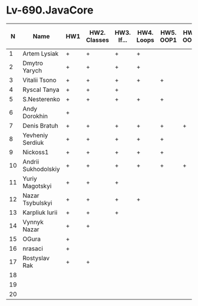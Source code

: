 # Lv-690.JavaCore
N|Name| HW1 | HW2. Classes|HW3. If...|HW4. Loops|HW5. OOP1 |HW6. OOP2 |HW7. Inner classes| HW8. Collection | HW9. String|HW10. Exception|HW11. Thread. IO|HW12. Java8
--|--|--|--|--|--|--|--|--|--|--|--|--|--
1|Artem Lysiak|+|+|+|+|||||||||
2|Dmytro Yarych|+|+|+|+|||||||||
3|Vitalii Tsono|+|+|+|+|+||||||||
4|Ryscal Tanya|+|+|+||||||||||
5|S.Nesterenko|+|+|+|+|+||||||||
6|Andy Dorokhin|+||||||||||||
7|Denis Bratuh|+|+|+|+|+|+|||||||
8|Yevheniy Serdiuk|+|+|+|+|+||||||||
9|Nickoss1|+|+|+|+|+||||||||
10|Andrii Sukhodolskiy|+|+|+|+|+|+|||||||
11|Yuriy Magotskyi|+|+|+||||||||||
12|Nazar Tsybulskyi|+|+|+|+|||||||||
13|Karpliuk Iurii|+|+|+||||||||||
14|Vynnyk Nazar|+|+|||||||||||
15|OGura|+||||||||||||
16|nrasaci|+||||||||||||
17|Rostyslav Rak|+|+|||||||||||
18||||||||||||||
19||||||||||||||
20||||||||||||||
